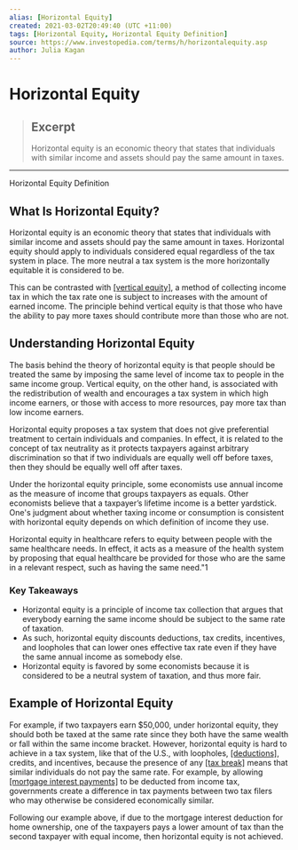 ```yaml
---
alias: [Horizontal Equity]
created: 2021-03-02T20:49:40 (UTC +11:00)
tags: [Horizontal Equity, Horizontal Equity Definition]
source: https://www.investopedia.com/terms/h/horizontalequity.asp
author: Julia Kagan
---
```


# Horizontal Equity

> ## Excerpt
> Horizontal equity is an economic theory that states that individuals with similar income and assets should pay the same amount in taxes.

---

Horizontal Equity Definition
## What Is Horizontal Equity?

Horizontal equity is an economic theory that states that individuals with similar income and assets should pay the same amount in taxes. Horizontal equity should apply to individuals considered equal regardless of the tax system in place. The more neutral a tax system is the more horizontally equitable it is considered to be.

This can be contrasted with [[vertical equity]](https://www.investopedia.com/terms/v/vertical_equity.asp), a method of collecting income tax in which the tax rate one is subject to increases with the amount of earned income. The principle behind vertical equity is that those who have the ability to pay more taxes should contribute more than those who are not.

## Understanding Horizontal Equity

The basis behind the theory of horizontal equity is that people should be treated the same by imposing the same level of income tax to people in the same income group. Vertical equity, on the other hand, is associated with the redistribution of wealth and encourages a tax system in which high income earners, or those with access to more resources, pay more tax than low income earners.

Horizontal equity proposes a tax system that does not give preferential treatment to certain individuals and companies. In effect, it is related to the concept of tax neutrality as it protects taxpayers against arbitrary discrimination so that if two individuals are equally well off before taxes, then they should be equally well off after taxes.

Under the horizontal equity principle, some economists use annual income as the measure of income that groups taxpayers as equals. Other economists believe that a taxpayer’s lifetime income is a better yardstick. One's judgment about whether taxing income or consumption is consistent with horizontal equity depends on which definition of income they use.

Horizontal equity in healthcare refers to equity between people with the same healthcare needs. In effect, it acts as a measure of the health system by proposing that equal healthcare be provided for those who are the same in a relevant respect, such as having the same need."1

### Key Takeaways

-   Horizontal equity is a principle of income tax collection that argues that everybody earning the same income should be subject to the same rate of taxation.
-   As such, horizontal equity discounts deductions, tax credits, incentives, and loopholes that can lower ones effective tax rate even if they have the same annual income as somebody else.
-   Horizontal equity is favored by some economists because it is considered to be a neutral system of taxation, and thus more fair.

## Example of Horizontal Equity

For example, if two taxpayers earn $50,000, under horizontal equity, they should both be taxed at the same rate since they both have the same wealth or fall within the same income bracket. However, horizontal equity is hard to achieve in a tax system, like that of the U.S., with loopholes, [[deductions]](https://www.investopedia.com/terms/t/tax-deduction.asp), credits, and incentives, because the presence of any [[tax break]](https://www.investopedia.com/terms/t/tax-break.asp) means that similar individuals do not pay the same rate. For example, by allowing [[mortgage interest payments]](https://www.investopedia.com/terms/home-mortgage-interest.asp) to be deducted from income tax, governments create a difference in tax payments between two tax filers who may otherwise be considered economically similar.

Following our example above, if due to the mortgage interest deduction for home ownership, one of the taxpayers pays a lower amount of tax than the second taxpayer with equal income, then horizontal equity is not achieved.
